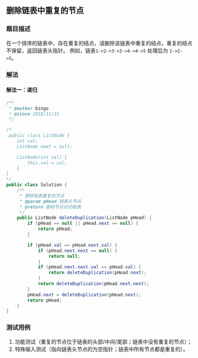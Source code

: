 ## 删除链表中重复的节点

### 题目描述
在一个排序的链表中，存在重复的结点，请删除该链表中重复的结点，重复的结点不保留，返回链表头指针。 例如，链表`1->2->3->3->4->4->5` 处理后为 `1->2->5`。

### 解法
#### 解法一：递归

```java
/**
 * @author bingo
 * @since 2018/11/21
 */

/*
 public class ListNode {
    int val;
    ListNode next = null;

    ListNode(int val) {
        this.val = val;
    }
}
*/
public class Solution {
    /**
     * 删除链表重复的节点
     * @param pHead 链表头节点
     * @return 删除节点后的链表
     */
    public ListNode deleteDuplication(ListNode pHead) {
        if (pHead == null || pHead.next == null) {
            return pHead;
        }

        if (pHead.val == pHead.next.val) {
            if (pHead.next.next == null) {
                return null;
            }
            if (pHead.next.next.val == pHead.val) {
                return deleteDuplication(pHead.next);
            }
            return deleteDuplication(pHead.next.next);
        }
        pHead.next = deleteDuplication(pHead.next);
        return pHead;
    }
}
```

### 测试用例
1. 功能测试（重复的节点位于链表的头部/中间/尾部；链表中没有重复的节点）；
2. 特殊输入测试（指向链表头节点的为空指针；链表中所有节点都是重复的）。